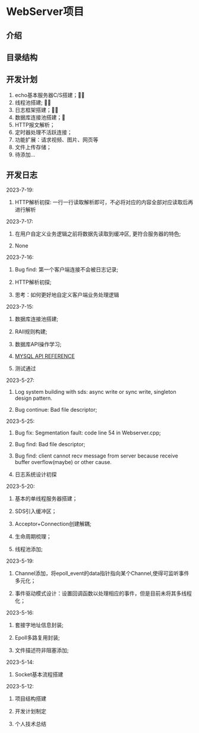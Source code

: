 # WebServer项目

## 介绍


## 目录结构


## 开发计划

1. echo基本服务器C/S搭建；🫵🏽
2. 线程池搭建; ✋🏼
3. 日志框架搭建；🫱🏻
4. 数据库连接池搭建；🚩
5. HTTP报文解析；
6. 定时器处理不活跃连接；
7. 功能扩展：请求视频、图片、网页等
8. 文件上传存储；
9. 待添加...

## 开发日志

2023-7-19:

1. HTTP解析初探: 一行一行读取解析即可，不必将对应的内容全部对应读取后再进行解析

2023-7-17:

1. 在用户自定义业务逻辑之前将数据先读取到缓冲区, 更符合服务器的特色;

2. None

2023-7-16:

1. Bug find: 第一个客户端连接不会被日志记录;

2. HTTP解析初探;

3. 思考：如何更好地自定义客户端业务处理逻辑

2023-7-15:

1. 数据库连接池搭建;

2. RAII规则构建;

3. 数据库API操作学习;

4. [MYSQL API REFERENCE](https://dev.mysql.com/doc/c-api/8.0/en/c-api-basic-interface-usage.html)

5. 测试通过

2023-5-27:

1. Log system building with sds: async write or sync write, singleton design pattern.

2. Bug continue: Bad file descriptor;

2023-5-25:

1. Bug fix: Segmentation fault: code line 54 in Webserver.cpp;

2. Bug find: Bad file descriptor;

3. Bug find: client cannot recv message from server because receive buffer overflow(maybe) or other cause.

4. 日志系统设计初探

2023-5-20:

1. 基本的单线程服务器搭建；

2. SDS引入缓冲区；

3. Acceptor+Connection创建解耦;

4. 生命周期梳理；

5. 线程池添加;

2023-5-19:

1. Channel添加，将epoll_event的data指针指向某个Channel,使得可监听事件多元化；

2. 事件驱动模式设计：设置回调函数以处理相应的事件，但是目前未将其多线程化；


2023-5-16:

1. 套接字地址信息封装;

2. Epoll多路复用封装;

3. 文件描述符非阻塞添加;

2023-5-14:

1. Socket基本流程搭建

2023-5-12:

1. 项目结构搭建

2. 开发计划制定

3. 个人技术总结
